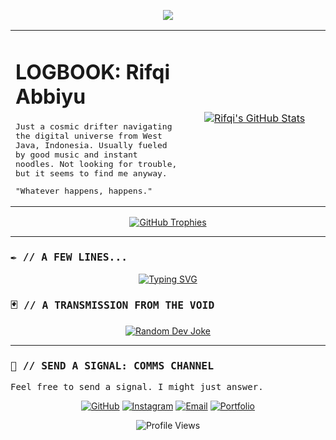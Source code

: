 <p align="center">
  <img src="https://github.com/RifqiAbbiyu6822/gifmd/blob/main/spike-spiegel-smoking-cowboy-bebop-moewalls-com%20(1)%20(1)%20(1).gif"/>
</p>

<table>
  <tr>
    <td valign="top">
      <h1 align="left">LOGBOOK: Rifqi Abbiyu</h1>
      <samp>
        <p align="left">
          Just a cosmic drifter navigating the digital universe from West Java, Indonesia. Usually fueled by good music and instant noodles. Not looking for trouble, but it seems to find me anyway.
        </p>
        <p align="left">
          "Whatever happens, happens."
        </p>
      </samp>
    </td>
    <td width="45%" align="center">
      <a href="https://github.com/anuraghazra/github-readme-stats">
        <img src="https://github-readme-stats.vercel.app/api?username=RifqiAbbiyu6822&show_icons=true&theme=tokyonight&hide_border=true&include_all_commits=true&count_private=true" alt="Rifqi's GitHub Stats"/>
      </a>
    </td>
  </tr>
</table>

<div align="center">
  <a href="https://github.com/ryo-ma/github-profile-trophy">
    <img src="https://github-profile-trophy.vercel.app/?username=RifqiAbbiyu6822&theme=tokyonight&column=7&margin-w=15&margin-h=15" alt="GitHub Trophies"/>
  </a>
</div>

---

### <samp> ✒️ // A FEW LINES... </samp>

<p align="center">
  <a href="https://git.io/typing-svg">
    <img src="https://readme-typing-svg.demolab.com?font=Fira+Code&size=18&pause=1000&color=58A6FF&width=435&lines=3...2...1...+Let's+Jam;Navigating+the+digital+cosmos...;Hunting+for+bugs+and+bounties.;Whatever+happens,+happens." alt="Typing SVG" />
  </a>
</p>

### <samp> 🃏 // A TRANSMISSION FROM THE VOID </samp>

<p align="center">
  <a href="https://github.com/techgaun/github-readme-jokes">
    <img src="https://readme-jokes.vercel.app/api?theme=tokyonight&hide_border=true" alt="Random Dev Joke"/>
  </a>
</p>

---

### <samp> 📡 // SEND A SIGNAL: COMMS CHANNEL </samp>

<samp>Feel free to send a signal. I might just answer.</samp>

<p align="center">
  <a href="https://github.com/RifqiAbbiyu6822" target="_blank"><img alt="GitHub" src="https://img.shields.io/badge/GitHub-181717?style=for-the-badge&logo=github&logoColor=white"></a>
  <a href="https://instagram.com/rifqiabbiyu_" target="_blank"><img alt="Instagram" src="https://img.shields.io/badge/Instagram-E4405F?style=for-the-badge&logo=instagram&logoColor=white"></a>
  <a href="mailto:[YOUR_EMAIL]" target="_blank"><img alt="Email" src="https://img.shields.io/badge/Email-D14836?style=for-the-badge&logo=gmail&logoColor=white"></a>
  <a href="[YOUR_PORTFOLIO_LINK]" target="_blank"><img alt="Portfolio" src="https://img.shields.io/badge/Portfolio-4A90E2?style=for-the-badge&logo=briefcase&logoColor=white"></a>
</p>

<p align="center">
  <img src="https://komarev.com/ghpvc/?username=RifqiAbbiyu6822&label=VISITORS&color=blueviolet&style=flat-square" alt="Profile Views"/>
</p>
